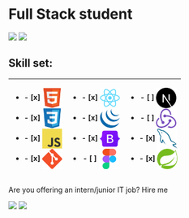 <h1>Full Stack student</h1>
<div>
<img height="180em"  src="https://github-readme-stats.vercel.app/api?username=rodrigozegobia&theme=react&hide=c">
<img height="180em"  src="https://github-readme-stats.vercel.app/api/top-langs/?username=rodrigozegobia&theme=react&hide=c,html,css">
<h2>Skill set:</h2>
<table>
<thead>
<tr>
<th>
<ul>
 <li> - [x] <img align="center" alt="HTML" height="40" width="40" src="https://raw.githubusercontent.com/devicons/devicon/master/icons/html5/html5-original.svg"></li>
 <li> - [x] <img align="center" alt="CSS" height="40" width="40" src="https://raw.githubusercontent.com/devicons/devicon/master/icons/css3/css3-original.svg"></li>
 <li> - [x] <img align="center" alt="javascript" height="40" width="40" src="https://raw.githubusercontent.com/devicons/devicon/master/icons/javascript/javascript-original.svg"></li>
 <li> - [x] <img align="center" alt="git" height="40" width="40" src="https://raw.githubusercontent.com/devicons/devicon/1119b9f84c0290e0f0b38982099a2bd027a48bf1/icons/git/git-original.svg"></li>
 </ul>
</th>
 <th>
<ul>
 <li> - [x] <img align="center" alt="react" height="40" width="40" src="https://raw.githubusercontent.com/devicons/devicon/master/icons/react/react-original.svg"></li>
 <li> - [x] <img align="center" alt="jquery" height="40" width="40" src="https://raw.githubusercontent.com/devicons/devicon/1119b9f84c0290e0f0b38982099a2bd027a48bf1/icons/jquery/jquery-original.svg"></li>
 <li> - [x] <img align="center" alt="bootstrap" height="40" width="40" src="https://raw.githubusercontent.com/devicons/devicon/1119b9f84c0290e0f0b38982099a2bd027a48bf1/icons/bootstrap/bootstrap-original.svg"></li>
 <li> - [ ] <img align="center" alt="figma" height="40" width="40" src="https://raw.githubusercontent.com/devicons/devicon/1119b9f84c0290e0f0b38982099a2bd027a48bf1/icons/figma/figma-original.svg"></li>
 </ul>
</th>
<th>
<ul>
 <li> - [ ] <img align="center" alt="next.js" height="40" width="40" src="https://raw.githubusercontent.com/devicons/devicon/1119b9f84c0290e0f0b38982099a2bd027a48bf1/icons/nextjs/nextjs-original.svg"></li>
 <li> - [ ] <img align="center" alt="redux" height="40" width="40" src="https://raw.githubusercontent.com/devicons/devicon/1119b9f84c0290e0f0b38982099a2bd027a48bf1/icons/redux/redux-original.svg"></li>
 <li> - [x] <img align="center" alt="mysql" height="40" width="40" src="https://raw.githubusercontent.com/devicons/devicon/1119b9f84c0290e0f0b38982099a2bd027a48bf1/icons/mysql/mysql-original.svg"></li>
 <li> - [x] <img align="center" alt="SpringBoot" height="40" width="40" src="https://github.com/devicons/devicon/blob/master/icons/spring/spring-original.svg"></li>
 </ul>
</th>
</thead>
</table>
<div>
 <p>Are you offering an intern/junior IT job? Hire me</p>
<a href="https://www.linkedin.com/in/rodrigozegobia" rel="nofollow"><img src="https://camo.githubusercontent.com/c00f87aeebbec37f3ee0857cc4c20b21fefde8a96caf4744383ebfe44a47fe3f/68747470733a2f2f696d672e736869656c64732e696f2f62616467652f2d4c696e6b6564496e2d2532333030373742353f7374796c653d666f722d7468652d6261646765266c6f676f3d6c696e6b6564696e266c6f676f436f6c6f723d7768697465" data-canonical-src="https://img.shields.io/badge/-LinkedIn-%230077B5?style=for-the-badge&amp;logo=linkedin&amp;logoColor=white" style="max-width: 100%;"></a>
<a href="mailto:rodrigozegobia@gmail.com"><img src="https://camo.githubusercontent.com/927d6b3961fa048ff7303daf291cb5869dfa25018997cf8c1373c2f6a85b1458/68747470733a2f2f696d672e736869656c64732e696f2f62616467652f2d476d61696c2d2532333333333f7374796c653d666f722d7468652d6261646765266c6f676f3d676d61696c266c6f676f436f6c6f723d7768697465" data-canonical-src="https://img.shields.io/badge/-Gmail-%23333?style=for-the-badge&amp;logo=gmail&amp;logoColor=white" style="max-width: 100%;"></a>
</div>
</div>
